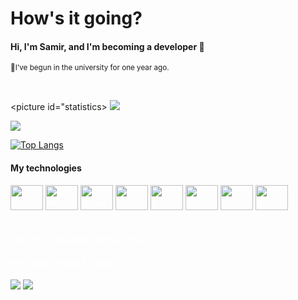 # **How's it going?**

#### Hi, I'm Samir, and I'm becoming a developer 🚀
<sub> 🔭I've begun in the university for one year ago.</sub>

<br>

<div id="stats">
  
  <picture id="statistics>
    <source srcset="https://github-readme-stats.vercel.app/api?username=samircharleston&hide=stars&show_icons=true&count_private=true&theme=vue#gh-light-mode-only" media="(prefers-color-scheme: light)"/>
    <source srcset="https://github-readme-stats.vercel.app/api?username=samircharleston&hide=stars&show_icons=true&count_private=true&theme=chartreuse-dark&show_owner=true#gh-dark-mode-only" media="(prefers-color-scheme: dark)"/>
    <img src="https://github-readme-stats.vercel.app/api?username=samircharleston&hide=stars&show_icons=true&count_private=true"/>
  </picture>
  
  <picture id="usage-languages">
    <source srcset="https://github-readme-stats.vercel.app/api/top-langs/?username=samircharleston&theme=vue" media="(prefers-color-scheme: light)"/>
    <source srcset="https://github-readme-stats.vercel.app/api/top-langs/?username=samircharleston&theme=chartreuse-dark"  media="(prefers-color-scheme: dark)"/>
    <img src="https://github-readme-stats.vercel.app/api/top-langs/?username=samircharleston"/>
  </picture>
  
</div>

[![Top Langs](https://github-readme-stats.vercel.app/api/top-langs/?username=samircharleston)](https://github.com/anuraghazra/github-readme-stats)


#### **My technologies**
<div style="color: white">
  <img src="https://cdn.jsdelivr.net/gh/devicons/devicon/icons/c/c-original.svg" height="40" width="52" alt="C"/>
  <img src="https://cdn.jsdelivr.net/gh/devicons/devicon/icons/arduino/arduino-original-wordmark.svg" height="40" width="52" alt="Arduino"/>
  <img src="https://cdn.jsdelivr.net/gh/devicons/devicon/icons/javascript/javascript-original.svg" height="40" width="52" alt="javascript logo"  />
  <img src="https://cdn.jsdelivr.net/gh/devicons/devicon/icons/css3/css3-original.svg" height="40" width="52" alt="css3 logo"  />
  <img src="https://cdn.jsdelivr.net/gh/devicons/devicon/icons/html5/html5-original.svg" height="40" width="52" alt="html5 logo"  />
  <img src="https://cdn.jsdelivr.net/gh/devicons/devicon/icons/git/git-original.svg" height="40" width="52" alt="git logo"  />
  <img src="https://cdn.jsdelivr.net/gh/devicons/devicon/icons/trello/trello-plain.svg" height="40" width="52" alt="trello logo"  />
  <img src="https://cdn.jsdelivr.net/gh/devicons/devicon/icons/vscode/vscode-original.svg" height="40" width="52" alt="vscode logo"  />
<div/>
  
 <br>

#### **🌱What I'm studying in this time**


  
 #### **My social media & contact**
  
 <div>
  <a href="https://www.linkedin.com/in/samir-charleston" target="_blank"><img src="https://img.shields.io/badge/LinkedIn-0077B5?style=for-the-badge&logo=linkedin&logoColor=white" target="_blank"></a>
  <a href="https://wa.me/5545999787022" target="_blank"><img src="https://img.shields.io/badge/WhatsApp-25D366?style=for-the-badge&logo=whatsapp&logoColor=white" target="_blank"></a>
 <div/>
